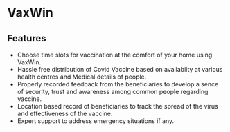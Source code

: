 # VaxWin

## Features
  * Choose time slots for vaccination at the comfort of your home using VaxWin.
  * Hassle free distribution of Covid Vaccine based on availabilty at various health centres and Medical details of people.
  * Properly recorded feedback from the beneficiaries to develop a sence of security, trust and awareness among common people regarding vaccine. 
  * Location based record of beneficiaries to track the spread of the virus and effectiveness of the vaccine.
  * Expert support to address emergency situations if any.
